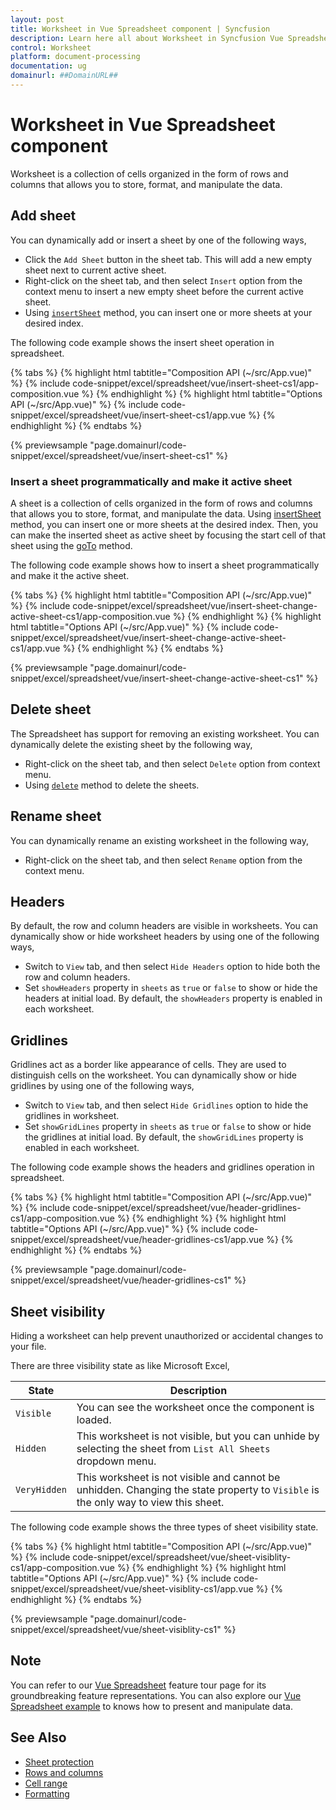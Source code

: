 ```yaml
---
layout: post
title: Worksheet in Vue Spreadsheet component | Syncfusion
description: Learn here all about Worksheet in Syncfusion Vue Spreadsheet component of Syncfusion Essential JS 2 and more.
control: Worksheet 
platform: document-processing
documentation: ug
domainurl: ##DomainURL##
---
```


# Worksheet in Vue Spreadsheet component

Worksheet is a collection of cells organized in the form of rows and columns that allows you to store, format, and manipulate the data.

## Add sheet

You can dynamically add or insert a sheet by one of the following ways,

* Click the `Add Sheet` button in the sheet tab. This will add a new empty sheet next to current active sheet.
* Right-click on the sheet tab, and then select `Insert` option from the context menu to insert a new empty sheet before the current active sheet.
* Using [`insertSheet`](https://ej2.syncfusion.com/vue/documentation/api/spreadsheet/#insertsheet) method, you can insert one or more sheets at your desired index.

The following code example shows the insert sheet operation in spreadsheet.

{% tabs %}
{% highlight html tabtitle="Composition API (~/src/App.vue)" %}
{% include code-snippet/excel/spreadsheet/vue/insert-sheet-cs1/app-composition.vue %}
{% endhighlight %}
{% highlight html tabtitle="Options API (~/src/App.vue)" %}
{% include code-snippet/excel/spreadsheet/vue/insert-sheet-cs1/app.vue %}
{% endhighlight %}
{% endtabs %}
        
{% previewsample "page.domainurl/code-snippet/excel/spreadsheet/vue/insert-sheet-cs1" %}

### Insert a sheet programmatically and make it active sheet

A sheet is a collection of cells organized in the form of rows and columns that allows you to store, format, and manipulate the data. Using [insertSheet](https://ej2.syncfusion.com/vue/documentation/api/spreadsheet/#insertsheet) method, you can insert one or more sheets at the desired index. Then, you can make the inserted sheet as active sheet by focusing the start cell of that sheet using the [goTo](https://ej2.syncfusion.com/vue/documentation/api/spreadsheet/#goto) method.

The following code example shows how to insert a sheet programmatically and make it the active sheet.

{% tabs %}
{% highlight html tabtitle="Composition API (~/src/App.vue)" %}
{% include code-snippet/excel/spreadsheet/vue/insert-sheet-change-active-sheet-cs1/app-composition.vue %}
{% endhighlight %}
{% highlight html tabtitle="Options API (~/src/App.vue)" %}
{% include code-snippet/excel/spreadsheet/vue/insert-sheet-change-active-sheet-cs1/app.vue %}
{% endhighlight %}
{% endtabs %}
        
{% previewsample "page.domainurl/code-snippet/excel/spreadsheet/vue/insert-sheet-change-active-sheet-cs1" %}

## Delete sheet

The Spreadsheet has support for removing an existing worksheet. You can dynamically delete the existing sheet by the following way,

* Right-click on the sheet tab, and then select `Delete` option from context menu.
* Using [`delete`](https://ej2.syncfusion.com/vue/documentation/api/spreadsheet/#delete ) method to delete the sheets.

## Rename sheet

You can dynamically rename an existing worksheet in the following way,

* Right-click on the sheet tab, and then select `Rename` option from the context menu.

## Headers

By default, the row and column headers are visible in worksheets. You can dynamically show or hide worksheet headers by using one of the following ways,

* Switch to `View` tab, and then select `Hide Headers` option to hide both the row and column headers.
* Set `showHeaders` property in `sheets` as `true` or `false` to show or hide the headers at initial load. By default, the `showHeaders` property is enabled in each worksheet.

## Gridlines

Gridlines act as a border like appearance of cells. They are used to distinguish cells on the worksheet. You can dynamically show or hide gridlines by using one of the following ways,

* Switch to `View` tab, and then select `Hide Gridlines` option to hide the gridlines in worksheet.
* Set `showGridLines` property in `sheets` as `true` or `false` to show or hide the gridlines at initial load. By default, the `showGridLines` property is enabled in each worksheet.

The following code example shows the headers and gridlines operation in spreadsheet.

{% tabs %}
{% highlight html tabtitle="Composition API (~/src/App.vue)" %}
{% include code-snippet/excel/spreadsheet/vue/header-gridlines-cs1/app-composition.vue %}
{% endhighlight %}
{% highlight html tabtitle="Options API (~/src/App.vue)" %}
{% include code-snippet/excel/spreadsheet/vue/header-gridlines-cs1/app.vue %}
{% endhighlight %}
{% endtabs %}
        
{% previewsample "page.domainurl/code-snippet/excel/spreadsheet/vue/header-gridlines-cs1" %}

## Sheet visibility

Hiding a worksheet can help prevent unauthorized or accidental changes to your file.

There are three visibility state as like Microsoft Excel,

| State | Description |
|-------|---------|
| `Visible` | You can see the worksheet once the component is loaded. |
| `Hidden` | This worksheet is not visible, but you can unhide by selecting the sheet from `List All Sheets` dropdown menu. |
| `VeryHidden` | This worksheet is not visible and cannot be unhidden. Changing the state property to `Visible` is the only way to view this sheet. |

The following code example shows the three types of sheet visibility state.

{% tabs %}
{% highlight html tabtitle="Composition API (~/src/App.vue)" %}
{% include code-snippet/excel/spreadsheet/vue/sheet-visiblity-cs1/app-composition.vue %}
{% endhighlight %}
{% highlight html tabtitle="Options API (~/src/App.vue)" %}
{% include code-snippet/excel/spreadsheet/vue/sheet-visiblity-cs1/app.vue %}
{% endhighlight %}
{% endtabs %}
        
{% previewsample "page.domainurl/code-snippet/excel/spreadsheet/vue/sheet-visiblity-cs1" %}

## Note

You can refer to our [Vue Spreadsheet](https://www.syncfusion.com/vue-ui-components/vue-spreadsheet) feature tour page for its groundbreaking feature representations. You can also explore our [Vue Spreadsheet example](https://ej2.syncfusion.com/vue/demos/#/material/spreadsheet/default.html) to knows how to present and manipulate data.

## See Also

* [Sheet protection](./protect-sheet)
* [Rows and columns](./rows-and-columns)
* [Cell range](./cell-range)
* [Formatting](./formatting)
